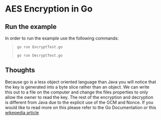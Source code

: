 # AES Encryption in Go
## Run the example
In order to run the example use the following commands:

> `go run EncryptTest.go`
>
> `go run DecryptTest.go`

## Thoughts
Because go is a less object oriented language than Java you will notice that the key is generated
into a byte slice rather than an object. We can write this out to a file on the computer and change the
files properties to only allow the owner to read the key.
The rest of the encryption and decryption is different from Java due to the explicit use of the 
GCM and Nonce. If you would like to read more on this please refer to the Go Documentation or
this [wikepedia article](https://en.wikipedia.org/wiki/Galois/Counter_Mode)